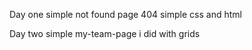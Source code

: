 Day one simple not found page 404 simple css and html 

Day two simple my-team-page i did with grids
